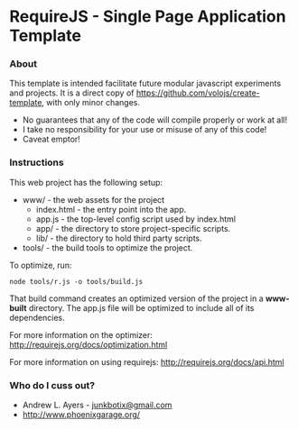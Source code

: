 # RequireJS - Single Page Application Template #

### About ###

This template is intended facilitate future modular javascript experiments and
projects. It is a direct copy of https://github.com/volojs/create-template, with
only minor changes.

* No guarantees that any of the code will compile properly or work at all!
* I take no responsibility for your use or misuse of any of this code!
* Caveat emptor!

### Instructions ###

This web project has the following setup:

* www/ - the web assets for the project
    * index.html - the entry point into the app.
    * app.js - the top-level config script used by index.html
    * app/ - the directory to store project-specific scripts.
    * lib/ - the directory to hold third party scripts.
* tools/ - the build tools to optimize the project.

To optimize, run:

    node tools/r.js -o tools/build.js

That build command creates an optimized version of the project in a
**www-built** directory. The app.js file will be optimized to include
all of its dependencies.

For more information on the optimizer:
http://requirejs.org/docs/optimization.html

For more information on using requirejs:
http://requirejs.org/docs/api.html

### Who do I cuss out? ###

* Andrew L. Ayers - junkbotix@gmail.com
* http://www.phoenixgarage.org/



